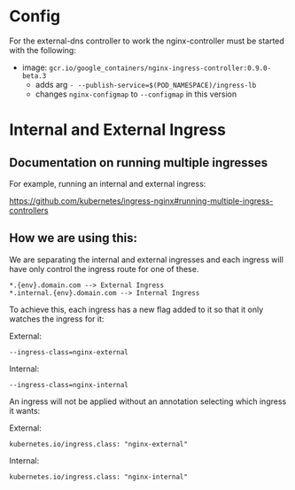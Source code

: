 # Config

For the external-dns controller to work the nginx-controller must be started with the following:
* image: `gcr.io/google_containers/nginx-ingress-controller:0.9.0-beta.3`
  * adds arg `- --publish-service=$(POD_NAMESPACE)/ingress-lb`
  * changes `nginx-configmap` to `--configmap` in this version


# Internal and External Ingress

## Documentation on running multiple ingresses
For example, running an internal and external ingress:

https://github.com/kubernetes/ingress-nginx#running-multiple-ingress-controllers

## How we are using this:

We are separating the internal and external ingresses and each ingress will have
only control the ingress route for one of these.

```
*.{env}.domain.com --> External Ingress
*.internal.{env}.domain.com --> Internal Ingress
```

To achieve this, each ingress has a new flag added to it so that it only watches
the ingress for it:

External:
```
--ingress-class=nginx-external
```

Internal:
```
--ingress-class=nginx-internal
```

An ingress will not be applied without an annotation selecting which ingress it wants:

External:
```
kubernetes.io/ingress.class: "nginx-external"
```
Internal:
```
kubernetes.io/ingress.class: "nginx-internal"
```
